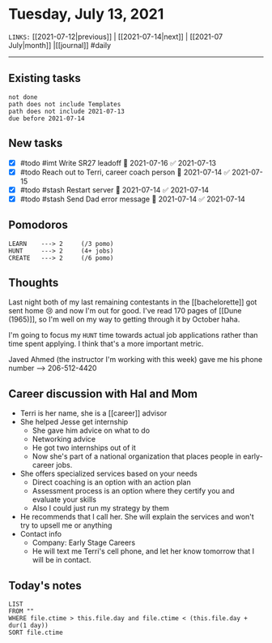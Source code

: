 # Tuesday, July 13, 2021
`LINKS:` [[2021-07-12|previous]] | [[2021-07-14|next]] | [[2021-07 July|month]] |[[journal]] 
#daily

---
## Existing tasks
```tasks
not done
path does not include Templates
path does not include 2021-07-13
due before 2021-07-14
```

## New tasks
- [x] #todo #imt Write SR27 leadoff 📅 2021-07-16 ✅ 2021-07-13
- [x] #todo Reach out to Terri, career coach person 📅 2021-07-14 ✅ 2021-07-15
- [x] #todo #stash Restart server 📅 2021-07-14 ✅ 2021-07-14
- [x] #todo #stash Send Dad error message 📅 2021-07-14 ✅ 2021-07-14

## Pomodoros
```
LEARN    ---> 2 	(/3 pomo)
HUNT     ---> 2		(4+ jobs)
CREATE   ---> 2		(/6 pomo)
```

## Thoughts
Last night both of my last remaining contestants in the [[bachelorette]] got sent home 😢 and now I'm out for good. I've read 170 pages of [[Dune (1965)]], so I'm well on my way to getting through it by October haha. 

I'm going to focus my `HUNT` time towards actual job applications rather than time spent applying. I think that's a more important metric. 

Javed Ahmed (the instructor I'm working with this week) gave me his phone number --> 206-512-4420

## Career discussion with Hal and Mom
- Terri is her name, she is a [[career]] advisor
- She helped Jesse get internship
	- She gave him advice on what to do
	- Networking advice
	- He got two internships out of it
	- Now she's part of a national organization that places people in early-career jobs. 
- She offers specialized services based on your needs
	- Direct coaching is an option with an action plan
	- Assessment process is an option where they certify you and evaluate your skills
	- Also I could just run my strategy by them
- He recommends that I call her. She will explain the services and won't try to upsell me or anything
- Contact info
	- Company: Early Stage Careers
	- He will text me Terri's cell phone, and let her know tomorrow that I will be in contact. 

## Today's notes
```dataview
LIST 
FROM ""
WHERE file.ctime > this.file.day and file.ctime < (this.file.day + dur(1 day))
SORT file.ctime
```
